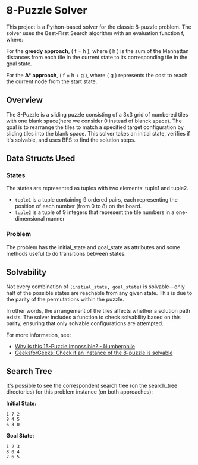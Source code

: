 # 8-Puzzle Solver

This project is a Python-based solver for the classic 8-puzzle problem. The solver uses the Best-First Search algorithm with an evaluation function f, where:

For the **greedy approach**, \( f = h \), where \( h \) is the sum of the Manhattan distances from each tile in the current state to its corresponding tile in the goal state.

For the **A\* approach**, \( f = h + g \), where \( g \) represents the cost to reach the current node from the start state.

## Overview
The 8-Puzzle is a sliding puzzle consisting of a 3x3 grid of numbered tiles with one blank space(here we consider 0 instead of blanck space). The goal is to rearrange the tiles to match a specified target configuration by sliding tiles into the blank space. This solver takes an initial state, verifies if it's solvable, and uses BFS to find the solution steps.

## Data Structs Used 

### States
The states are represented as tuples with two elements: tuple1 and tuple2.
 - `tuple1` is a tuple containing 9 ordered pairs, each representing the position of each number (from 0 to 8) on the board.
 - `tuple2` is a tuple of 9 integers that represent the tile numbers in a one-dimensional manner

### Problem
The problem has the initial_state and goal_state as attributes and some methods useful to do transitions between states.

## Solvability
Not every combination of `(initial_state, goal_state)` is solvable—only half of the possible states are reachable from any given state. This is due to the parity of the permutations within the puzzle. 

In other words, the arrangement of the tiles affects whether a solution path exists. The solver includes a function to check solvability based on this parity, ensuring that only solvable configurations are attempted.

For more information, see:
- [Why is this 15-Puzzle Impossible? - Numberphile](https://www.youtube.com/watch?v=YI1WqYKHi78&t=1021s)
- [GeeksforGeeks: Check if an instance of the 8-puzzle is solvable](https://www.geeksforgeeks.org/check-instance-8-puzzle-solvable/)

## Search Tree
It's possible to see the correspondent search tree (on the search_tree directories) for this problem instance (on both approaches):

**Initial State:** <br>
```
1 7 2 
8 4 5 
6 3 0
```

**Goal State:**<br>
```
1 2 3 
8 0 4 
7 6 5
```